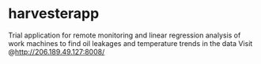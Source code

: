 # harvesterapp
Trial application for remote monitoring and linear regression analysis of work machines to find oil leakages and temperature trends in the data
Visit @http://206.189.49.127:8008/ 
